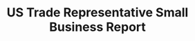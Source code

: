 ---
highlight: "false" 
title: "US Trade Representative Small Business Report"
description: "This site page provides an overview of the US Trade Representative's Office for Small Business to include its domain experts evaluating small business performance. Refer to this page for added access to small business reports and analysis. "
url-link: "https://ustr.gov/issue-areas/small-business"
type: "HTML"
gov-only: "false"
is-external: "true"
publication-date: "January 01, 2023"
reading-time: "45"
resource-type: "Report"
filter: "small-business"
audience: "industry-all-businesses"
branded-offerings: "small-business-support"
---